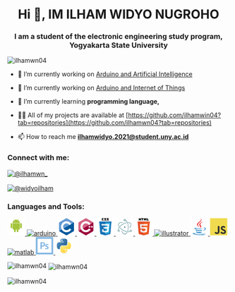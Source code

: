 
<!-- More info, tips and tricks for making GitHub Profile README can be found in my article at https://towardsdatascience.com/build-a-stunning-readme-for-your-github-profile-9b80434fe5d7 -->


<h1 align="center">Hi 👋, IM ILHAM WIDYO NUGROHO</h1>
<h3 align="center">I am a student of the electronic engineering study program, Yogyakarta State University</h3>
<p align="left"> <img src="https://komarev.com/ghpvc/?username=ilhamwn04&label=Profile%20views&color=0e75b6&style=flat" alt="ilhamwn04" /> </p>


- 🔭 I’m currently working on [Arduino and Artificial Intelligence](https://github.com/ilhamwn04/arduino-project)
- 🔭 I’m currently working on [Arduino and Internet of Things](https://github.com/ilhamwn04/arduino-project)

- 🌱 I’m currently learning **programming language,**

- 👨‍💻 All of my projects are available at [https://github.com/ilhamwin04?tab=repositories](https://github.com/ilhamwn04?tab=repositories)
- 📫 How to reach me **ilhamwidyo.2021@student.uny.ac.id**
<h3 align="left">Connect with me:</h3>
<p align="left">
<a href="https://instagram.com/@ilhamwn_" target="blank"><img align="center" src="https://raw.githubusercontent.com/rahuldkjain/github-profile-readme-generator/master/src/images/icons/Social/instagram.svg" alt="@ilhamwn_" height="30" width="40" /></a>
</p>
<p align="left">
<a href="https://twitter.com/@widyoilham" target="blank"><img align="center" src="https://raw.githubusercontent.com/rahuldkjain/github-profile-readme-generator/master/src/images/icons/Social/twitter.svg" alt="@widyoilham" height="30" width="40" /></a>
</p>
<h3 align="left">Languages and Tools:</h3>
<p align="left"> <a href="https://developer.android.com" target="_blank" rel="noreferrer"> <img src="https://raw.githubusercontent.com/devicons/devicon/master/icons/android/android-original-wordmark.svg" alt="android" width="40" height="40"/> </a> <a href="https://www.arduino.cc/" target="_blank" rel="noreferrer"> <img src="https://cdn.worldvectorlogo.com/logos/arduino-1.svg" alt="arduino" width="40" height="40"/> </a> <a href="https://www.cprogramming.com/" target="_blank" rel="noreferrer"> <img src="https://raw.githubusercontent.com/devicons/devicon/master/icons/c/c-original.svg" alt="c" width="40" height="40"/> </a> <a href="https://www.w3schools.com/cpp/" target="_blank" rel="noreferrer"> <img src="https://raw.githubusercontent.com/devicons/devicon/master/icons/cplusplus/cplusplus-original.svg" alt="cplusplus" width="40" height="40"/> </a> <a href="https://www.w3schools.com/css/" target="_blank" rel="noreferrer"> <img src="https://raw.githubusercontent.com/devicons/devicon/master/icons/css3/css3-original-wordmark.svg" alt="css3" width="40" height="40"/> </a> <a href="https://www.electronjs.org" target="_blank" rel="noreferrer"> <img src="https://raw.githubusercontent.com/devicons/devicon/master/icons/electron/electron-original.svg" alt="electron" width="40" height="40"/> </a> <a href="https://www.w3.org/html/" target="_blank" rel="noreferrer"> <img src="https://raw.githubusercontent.com/devicons/devicon/master/icons/html5/html5-original-wordmark.svg" alt="html5" width="40" height="40"/> </a> <a href="https://www.adobe.com/in/products/illustrator.html" target="_blank" rel="noreferrer"> <img src="https://www.vectorlogo.zone/logos/adobe_illustrator/adobe_illustrator-icon.svg" alt="illustrator" width="40" height="40"/> </a> <a href="https://www.java.com" target="_blank" rel="noreferrer"> <img src="https://raw.githubusercontent.com/devicons/devicon/master/icons/java/java-original.svg" alt="java" width="40" height="40"/> </a> <a href="https://developer.mozilla.org/en-US/docs/Web/JavaScript" target="_blank" rel="noreferrer"> <img src="https://raw.githubusercontent.com/devicons/devicon/master/icons/javascript/javascript-original.svg" alt="javascript" width="40" height="40"/> </a> <a href="https://www.mathworks.com/" target="_blank" rel="noreferrer"> <img src="https://upload.wikimedia.org/wikipedia/commons/2/21/Matlab_Logo.png" alt="matlab" width="40" height="40"/> </a> <a href="https://www.photoshop.com/en" target="_blank" rel="noreferrer"> <img src="https://raw.githubusercontent.com/devicons/devicon/master/icons/photoshop/photoshop-line.svg" alt="photoshop" width="40" height="40"/> </a> <a href="https://www.python.org" target="_blank" rel="noreferrer"> <img src="https://raw.githubusercontent.com/devicons/devicon/master/icons/python/python-original.svg" alt="python" width="40" height="40"/> </a> </p>
<p align="left"><img align="left" src="https://github-readme-stats.vercel.app/api/top-langs?username=ilhamwn04&show_icons=true&locale=en&layout=compact" alt="ilhamwn04" /></p>
<p >&nbsp;<img align="center" src="https://github-readme-stats.vercel.app/api?username=ilhamwn04&show_icons=true&locale=en" alt="ilhamwn04" /></p>
<p><img align="center" src="https://github-readme-streak-stats.herokuapp.com/?user=ilhamwn04&" alt="ilhamwn04" /></p>

